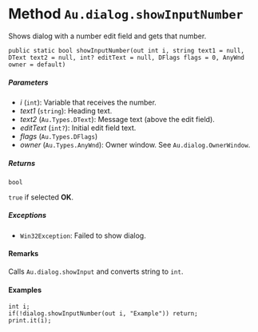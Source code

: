 # Method `Au.dialog.showInputNumber`

Shows dialog with a number edit field and gets that number.

```
public static bool showInputNumber(out int i, string text1 = null, DText text2 = null, int? editText = null, DFlags flags = 0, AnyWnd owner = default)
```

##### Parameters

- *i*  (`int`):
    Variable that receives the number.
- *text1*  (`string`):
    Heading text.
- *text2*  (`Au.Types.DText`):
    Message text (above the edit field).
- *editText*  (`int?`):
    Initial edit field text.
- *flags*  (`Au.Types.DFlags`)
- *owner*  (`Au.Types.AnyWnd`):
    Owner window. See `Au.dialog.OwnerWindow`.

##### Returns

`bool`

`true` if selected **OK**.

##### Exceptions

- `Win32Exception`:
    Failed to show dialog.

#### Remarks

Calls `Au.dialog.showInput` and converts string to `int`.

#### Examples

```
int i;
if(!dialog.showInputNumber(out i, "Example")) return;
print.it(i);
```